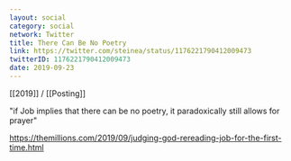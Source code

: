 ```yaml
---
layout: social
category: social
network: Twitter
title: There Can Be No Poetry
link: https://twitter.com/steinea/status/1176221790412009473
twitterID: 1176221790412009473
date: 2019-09-23
---
```


[[2019]] / [[Posting]]

"if Job implies that there can be no poetry, it paradoxically still allows for prayer"

<https://themillions.com/2019/09/judging-god-rereading-job-for-the-first-time.html>
